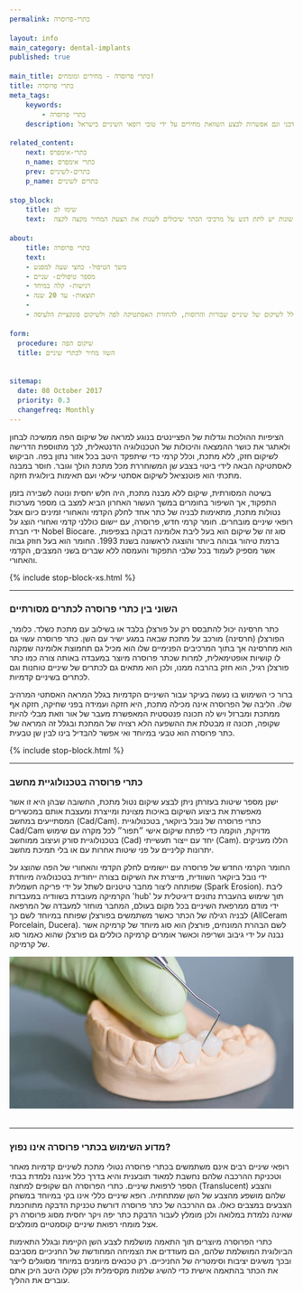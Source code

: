 ```yaml
---
permalink: כתרי-פרוסרה 

layout: info
main_category: dental-implants
published: true

main_title: כתרי פרוסרה - מחירים ומומחים!
title: כתרי פרוסרה 
meta_tags:
    keywords:
        - כתרי פרוסרה 
    description: כתרי פרוסרה - כתרי פרוסרה לעומת כתרי שיניים מסורתיים, נתונים טכניים, טכנולוגיית קאד קאם, מחירון כתרים עדכני וגם אפשרות לבצע השוואת מחירים על ידי טובי רופאי השיניים בישראל.

related_content:
    next: כתרי-אימפרס
    n_name: כתרי אימפרס
    prev: כתרים-לשיניים
    p_name: כתרים לשיניים

stop_block: 
    title: שימו לב
    text:  איכות הכתר תלויה בחומר ממנו הכתר מיוצר. על איכות כמובן גובים מחיר שיכול להקפיץ את עלות הכתר בעד פי חמש ולכך יש השפעה משמעותית על המחיר הסופי אותו תאלצו לשלם. ולכן, כאשר אתם משווים בין הצעות מחיר שונות יש לתת דגש על מרכיבי הכתר שיכולים לשנות את הצעת המחיר מקצה לקצה.    

about:
    title: כתרי פרוסרה 
    text: 
    - משך הטיפול- כחצי שעה למפגש
    - מספר טיפולים- שניים
    - רגישות- קלה במיחד
    - תוצאות- עד 20 שנה
    - 
    - כתרי פרוסרה יתאימו לאנשים הזקוקים לשיקום השיניים, כולל לשיקום של שיניים שבורות והרוסות, להחזרת האסתטיקה לפה ולשיקום פונקציית הלעיסה.

form:
  procedure: שיקום הפה
  title: השוו מחיר לכתרי שיניים 

  
sitemap: 
  date: 08 October 2017
  priority: 0.3
  changefreq: Monthly
---
```


הציפיות ההולכות וגדלות של הפציינטים בנוגע למראה של שיקום הפה ממשיכה לבחון ולאתגר את כושר ההמצאה והיכולות של הטכנולוגיה הדנטאלית, לכך מתווספת הדרישה לשיקום חזק, ללא מתכת, וכלל קרמי כדי שיתפקד היטב בכל אזור נתון בפה. הביקוש לאסתטיקה הבאה לידי ביטוי בצבע שן המשוחררת מכל מתכת הולך וגובר. חוסר במבנה מתכתי הוא פוטנציאל לשיקום אסתטי עילאי ועם תאימות ביולוגית חזקה. 

בשיטה המסורתית, שיקום ללא מבנה מתכת, היה חלש יחסית ונוטה לשבירה בזמן התפקוד, אך השיפור בחומרים במשך העשור האחרון הביא למצב בו מספר מערכות נטולות מתכת, מתאימות לבניה של כתר אחד לחלק הקדמי והאחורי זמינים כיום אצל רופאי שיניים מובחרים. חומר קרמי חדש, פרוסרה, עם יישום כוללני קדמי ואחורי הוצג על ידי חברת Nobel Biocare. סוג זה של שיקום הוא בעל ליבת אלומינה דבוקה בצפיפות, ברמת טיהור גבוהה ביותר והוצגה לראשונה בשנת 1993. החומר הוא בעל חוזק גבוה אשר מספיק לעמוד בכל שלבי התפקוד והעמסה ללא שברים בשני המצבים, הקדמי והאחורי.     

 {% include stop-block-xs.html %}  

- - - - - -

###  השוני בין כתרי פרוסרה לכתרים מסורתיים

כתר חרסינה יכול להתבסס רק על פורצלן בלבד או בשילוב עם מתכת כשלד. כלומר, הפורצלן (חרסינה) מורכב על מתכת שבאה במגע ישיר עם השן. כתר פרוסרה עשוי גם הוא מחרסינה אך בתוך המרכיבים הפנימיים שלו הוא מכיל גם תחמוצת אלומינה שמקנה לו קושיות אופטימאלית, למרות שכתר פרוסרה מיוצר במעבדה באותה צורה כמו כתר פורצלן רגיל, הוא חזק בהרבה ממנו, ולכן הוא מתאים גם לכתרים של שיניים טוחנות וגם לכתרים בשיניים קדמיות. 

ברור כי השימוש בו נעשה בעיקר עבור השיניים הקדמיות בגלל המראה האסתטי המרהיב שלו. הליבה של הפרוסרה אינה מכילה מתכת, היא חזקה ועמידה בפני שחיקה, חזקה אף ממתכת ומברזל ויש לה תכונה פנטסטית המאפשרת מעבר של אור וזאת מבלי להיות שקופה, תכונה זו מבטלת את ההשפעה הלא רצויה של המתכת ובגלל זה המראה של כתר פרוסרה הוא טבעי במיוחד ואי אפשר להבדיל בינו לבין שן טבעית.

 {% include stop-block.html %}  

- - - - - -

###  כתרי פרוסרה בטכנולוגיית מחשב

ישנן מספר שיטות בעזרתן ניתן לבצע שיקום נטול מתכת, החשובה שבהן היא זו אשר מאפשרת את ביצוע השיקום באיכות מצוינת ומייצרת ומעצבת אותם במכשירים המסתייעים במחשב (Cad/Cam). כתרי פרוסרה של נובל ביוקאר, בטכנולוגיית Cad/Cam מדויקת, הוקמה כדי לפתח שיקום אישי ״תפור״ לכל מקרה עם שימוש בטכנולוגיית סורק ועיצוב ממוחשב (Cad) יחד עם ייצור תעשייתי (Cam). הללו מעניקים יתרונות קליניים על פני שיטות אחרות עם או בלי תמיכת מחשב. 

החומר הקרמי החדש של פרוסרה עם יישומים לחלק הקדמי והאחורי של הפה שהוצג על ידי נובל ביוקאר השוודית, מייצרת את השיקום בצורה ייחודית בטכנולוגיה מיוחדת שפותחה ליצור מחבר טיטניום לשתל על ידי פריקה חשמלית (Spark Erosion). ליבת הקרמיקה מעובדת בשוודיה במעבדות 'hub' תוך שימוש בהעברת נתונים דיגיטלית על ידי מודם ממרפאת השיניים בכל מקום בעולם, המחבר מוחזר למעבדה של המרפאה לבניה רגילה של הכתר כאשר משתמשים בפורצלן שפותח במיוחד לשם כך (AllCeram Porcelain, Ducera). לשם הבהרת המונחים, פורצלן הוא סוג מיוחד של קרמיקה אשר נבנה על ידי גיבוב ושריפה וכאשר אומרים קרמיקה כוללים גם פורצלן שהוא כאמור סוג של קרמיקה.


 ![{{ page.title }}](/images/articles/dental-crowns.jpg)  

- - - - - -

###  מדוע השימוש בכתרי פרוסרה אינו נפוץ?

רופאי שיניים רבים אינם משתמשים בכתרי פרוסרה נטולי מתכת לשיניים קדמיות מאחר וטכניקת ההרכבה שלהם נחשבת למאוד תובענית והיא בדרך כלל איננה נלמדת בבתי הספר לרפואת שיניים. כתרי הפרוסרה הם שקופים למחצה (Translucent) והצבע שלהם מושפע מהצבע של השן שמתחתיה. רופא שיניים כללי אינו בקי במיוחד במשחק הצבעים במצבים כאלו. גם ההרכבה של כתר פרוסרה דורשת טכניקת הדבקה מתוחכמת שאינה נלמדת במלואה ולכן מומלץ לעבור הדבקת כתר יפה ויקר יחסית מסוג פרוסרה רק אצל מומחי רפואת שיניים קוסמטיים מומלצים. 

כתרי הפרוסרה מיוצרים תוך התאמה מושלמת לצבע השן הקיימת ובגלל התאימות הביולוגית המושלמת שלהם, הם מעודדים את הצמיחה המחודשת של החניכיים מסביבם ובכך משיגים יציבות וסימטריה של החניכיים. רק טכנאים מיומנים במיוחד מסוגלים לייצר את הכתר בהתאמה אישית כדי להשיג שלמות מקסימלית ולכן שקלו היטב היכן אתם עוברים את ההליך.